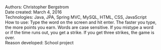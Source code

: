 Authors: Christopher Bergstrom<br>
Date created: March 4, 2016<br>
Technologies: Java, JPA, Spring MVC, MySQL, HTML, CSS, JavaScript<br>
How to use: Type the word on the screen and hit enter. The faster you type, the more points you earn. Words are case sensitive. If you mistype a word or if the time runs out, you get a strike. If you get three strikes, the game is over.<br>
Reason developed: School project
